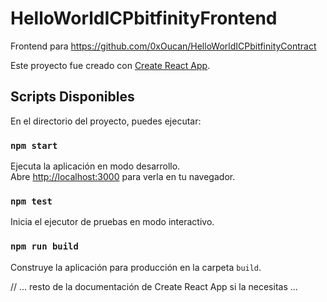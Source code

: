 # HelloWorldICPbitfinityFrontend

Frontend para https://github.com/0xOucan/HelloWorldICPbitfinityContract

Este proyecto fue creado con [Create React App](https://github.com/facebook/create-react-app).

## Scripts Disponibles

En el directorio del proyecto, puedes ejecutar:

### `npm start`

Ejecuta la aplicación en modo desarrollo.\
Abre [http://localhost:3000](http://localhost:3000) para verla en tu navegador.

### `npm test`

Inicia el ejecutor de pruebas en modo interactivo.

### `npm run build`

Construye la aplicación para producción en la carpeta `build`.

// ... resto de la documentación de Create React App si la necesitas ...
